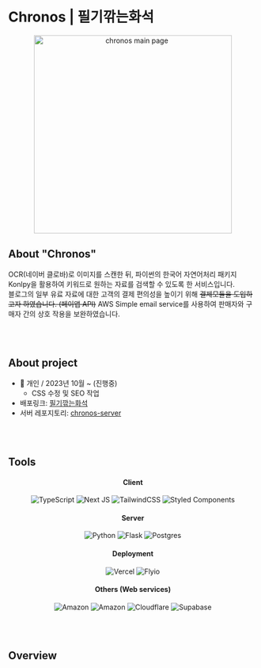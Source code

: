 # Chronos | 필기깎는화석

<div align="center">
<img width="400" alt="chronos main page" src="https://github.com/agnes0304/chronos-nextjs/assets/86249667/61825b4e-5350-4dc1-ae4a-94624fd4ed1f">
</div>

## About "Chronos"

OCR(네이버 클로바)로 이미지를 스캔한 뒤, 파이썬의 한국어 자연어처리 패키지 Konlpy을 활용하여 키워드로 원하는 자료를 검색할 수 있도록 한 서비스입니다. 
</br>
블로그의 일부 유료 자료에 대한 고객의 결제 편의성을 높이기 위해 ~~결제모듈을 도입하고자 하였습니다. (페이앱 API)~~
AWS Simple email service를 사용하여 판매자와 구매자 간의 상호 작용을 보완하였습니다. 


</br></br>



## About project
- 👤 개인 / 2023년 10월 ~ (진행중)
   - CSS 수정 및 SEO 작업 
- 배포링크: <a href="https://chronos.jiwoo.best">필기깎는화석</a>
- 서버 레포지토리: <a href="https://github.com/agnes0304/chronos-server">chronos-server</a>

</br></br>

## Tools

<h4 align="center">Client</h4>
<div align="center">

![TypeScript](https://img.shields.io/badge/typescript-%23007ACC.svg?style=for-the-badge&logo=typescript&logoColor=white)
![Next JS](https://img.shields.io/badge/Next-black?style=for-the-badge&logo=next.js&logoColor=white)
![TailwindCSS](https://img.shields.io/badge/tailwindcss-%2338B2AC.svg?style=for-the-badge&logo=tailwind-css&logoColor=white)
![Styled Components](https://img.shields.io/badge/styled--components-DB7093?style=for-the-badge&logo=styled-components&logoColor=white)

</div>

<h4 align="center">Server</h4>
<div align="center">
  
![Python](https://img.shields.io/badge/python-3670A0?style=for-the-badge&logo=python&logoColor=ffdd54)
![Flask](https://img.shields.io/badge/flask-%23000.svg?style=for-the-badge&logo=flask&logoColor=white)
![Postgres](https://img.shields.io/badge/postgres-%23316192.svg?style=for-the-badge&logo=postgresql&logoColor=white)

</div>


<h4 align="center">Deployment</h4>
<div align="center">
  
![Vercel](https://img.shields.io/badge/vercel-%23000000.svg?style=for-the-badge&logo=vercel&logoColor=white)
![Flyio](https://img.shields.io/badge/fly.io-A682E8.svg?style=for-the-badge&logo=flyio&logoColor=white)

</div>

<h4 align="center">Others (Web services)</h4>
<div align="center">
  
![Amazon](https://img.shields.io/badge/AWS.simpleemailservice-DD344C.svg?style=for-the-badge&logo=amazon-aws&logoColor=white)
![Amazon](https://img.shields.io/badge/AWS.S3-569A31.svg?style=for-the-badge&logo=amazon-aws&logoColor=white)
![Cloudflare](https://img.shields.io/badge/Cloudflare-F38020?style=for-the-badge&logo=Cloudflare&logoColor=white)
![Supabase](https://img.shields.io/badge/Supabase-3ECF8E?style=for-the-badge&logo=supabase&logoColor=white)

</div>

</br></br>

## Overview

